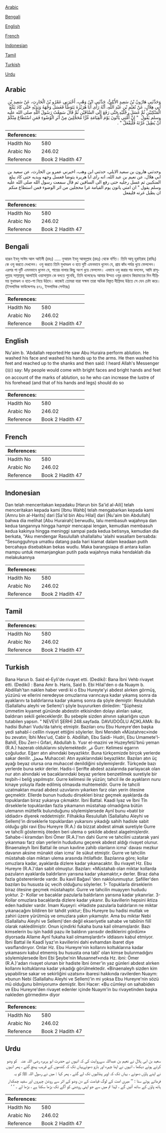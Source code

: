 [Arabic](#arabic)

[Bengali](#bengali)

[English](#english)

[French](#french)

[Indonesian](#indonesian)

[Tamil](#tamil)

[Turkish](#turkish)

[Urdu](#urdu)

## Arabic


<div dir="rtl" lang="ar" style={{fontSize:'larger',backgroundColor:'#f8f9fa',padding:20}}>
وَحَدَّثَنِي هَارُونُ بْنُ سَعِيدٍ الأَيْلِيُّ، حَدَّثَنِي ابْنُ وَهْبٍ، أَخْبَرَنِي عَمْرُو بْنُ الْحَارِثِ، عَنْ سَعِيدِ بْنِ أَبِي هِلاَلٍ، عَنْ نُعَيْمِ بْنِ عَبْدِ اللَّهِ، أَنَّهُ رَأَى أَبَا هُرَيْرَةَ يَتَوَضَّأُ فَغَسَلَ وَجْهَهُ وَيَدَيْهِ حَتَّى كَادَ يَبْلُغُ الْمَنْكِبَيْنِ ثُمَّ غَسَلَ رِجْلَيْهِ حَتَّى رَفَعَ إِلَى السَّاقَيْنِ ثُمَّ قَالَ سَمِعْتُ رَسُولَ اللَّهِ صلى الله عليه وسلم يَقُولُ ‏ "‏ إِنَّ أُمَّتِي يَأْتُونَ يَوْمَ الْقِيَامَةِ غُرًّا مُحَجَّلِينَ مِنْ أَثَرِ الْوُضُوءِ فَمَنِ اسْتَطَاعَ مِنْكُمْ أَنْ يُطِيلَ غُرَّتَهُ فَلْيَفْعَلْ ‏"‏ ‏.‏
</div>
<div style={{backgroundColor:'#f8f9fa',padding:20, marginBottom: 10}}><table> <thead> <tr> <th>References:</th> <th></th> </tr> </thead> <tbody><tr><td>Hadith No</td><td>580</td></tr><tr><td>Arabic No</td><td>246.02</td></tr><tr><td>Reference</td><td>Book 2 Hadith 47</td></tr></tbody></table></div>


<div dir="rtl" lang="ar" style={{fontSize:'larger',backgroundColor:'#f8f9fa',padding:20}}>
وحدثني هارون بن سعيد الايلي، حدثني ابن وهب، اخبرني عمرو بن الحارث، عن سعيد بن ابي هلال، عن نعيم بن عبد الله، انه راى ابا هريرة يتوضا فغسل وجهه ويديه حتى كاد يبلغ المنكبين ثم غسل رجليه حتى رفع الى الساقين ثم قال سمعت رسول الله صلى الله عليه وسلم يقول " ان امتي ياتون يوم القيامة غرا محجلين من اثر الوضوء فمن استطاع منكم ان يطيل غرته فليفعل
</div>
<div style={{backgroundColor:'#f8f9fa',padding:20, marginBottom: 10}}><table> <thead> <tr> <th>References:</th> <th></th> </tr> </thead> <tbody><tr><td>Hadith No</td><td>580</td></tr><tr><td>Arabic No</td><td>246.02</td></tr><tr><td>Reference</td><td>Book 2 Hadith 47</td></tr></tbody></table></div>

## Bengali


<div dir="ltr" lang="bn" style={{fontSize:'larger',backgroundColor:'#f8f9fa',padding:20}}>
হারূন ইবনু সাঈদ আল আইলী (রহঃ) ..... নুআয়ম ইবনু আবদুল্লাহ (রহঃ) থেকে বর্ণিত। তিনি আবূ হুরাইরাহ (রাযিঃ) কে ওযু করতে দেখলেন। ওযু করতে তিনি মুখমণ্ডল ও হাত দুটি এমনভাবে ধুলেন যে, প্রায় কাঁধ পর্যন্ত ধুয়ে ফেললেন। এরপর পা দুটি এমনভাবে ধুলেন যে, পায়ের নালার কিছু অংশ ধুয়ে ফেললেন। এভাবে ওযু করার পর বললেন, আমি রাসূলুল্লাহ সাল্লাল্লাহু আলাইহি ওয়াসাল্লাম কে বলতে শুনেছি, তিনি বলেছেনঃ আমার উম্মত ওযুর প্রভাবে কিয়ামতের দিন দীপ্তিময় মুখমণ্ডল ও হাত-পা নিয়ে উঠবে। কাজেই তোমরা যারা সক্ষম তারা অধিক বিস্তৃত দীপ্তিসহ উঠতে সে যেন চেষ্টা করে। (ইসলামিক ফাউন্ডেশনঃ ৪৭১, ইসলামিক সেন্টারঃ)
</div>
<div style={{backgroundColor:'#f8f9fa',padding:20, marginBottom: 10}}><table> <thead> <tr> <th>References:</th> <th></th> </tr> </thead> <tbody><tr><td>Hadith No</td><td>580</td></tr><tr><td>Arabic No</td><td>246.02</td></tr><tr><td>Reference</td><td>Book 2 Hadith 47</td></tr></tbody></table></div>

## English


<div dir="ltr" lang="en" style={{fontSize:'larger',backgroundColor:'#f8f9fa',padding:20}}>
Nu'aim b. 'Abdallah reported:He saw Abu Huraira perform ablution. He washed his face and washed his hands up to the arms. He then washed his feet and reached up to the shanks and then said: I heard Allah's Messenger (ﷺ) say: My people would come with bright faces and bright hands and feet on account of the marks of ablution, so he who can increase the lustre of his forehead (and that of his hands and legs) should do so
</div>
<div style={{backgroundColor:'#f8f9fa',padding:20, marginBottom: 10}}><table> <thead> <tr> <th>References:</th> <th></th> </tr> </thead> <tbody><tr><td>Hadith No</td><td>580</td></tr><tr><td>Arabic No</td><td>246.02</td></tr><tr><td>Reference</td><td>Book 2 Hadith 47</td></tr></tbody></table></div>

## French


<div dir="ltr" lang="fr" style={{fontSize:'larger',backgroundColor:'#f8f9fa',padding:20}}>

</div>
<div style={{backgroundColor:'#f8f9fa',padding:20, marginBottom: 10}}><table> <thead> <tr> <th>References:</th> <th></th> </tr> </thead> <tbody><tr><td>Hadith No</td><td>580</td></tr><tr><td>Arabic No</td><td>246.02</td></tr><tr><td>Reference</td><td>Book 2 Hadith 47</td></tr></tbody></table></div>

## Indonesian


<div dir="ltr" lang="id" style={{fontSize:'larger',backgroundColor:'#f8f9fa',padding:20}}>
Dan telah menceritakan kepadaku [Harun bin Sa'id al-Aili] telah menceritakan kepada kami [Ibnu Wahb] telah mengabarkan kepada kami [Amru bin al-Harits] dari [Sa'id bin Abu Hilal] dari [Nu'aim bin Abdullah] bahwa dia melihat [Abu Hurairah] berwudlu, lalu membasuh wajahnya dan kedua tangannya hingga hampir mencapai lengan, kemudian membasuh kedua kakinya hingga meninggi sampai pada kedua betisnya, kemudian dia berkata, "Aku mendengar Rasulullah shallallahu 'alaihi wasallam bersabda: "Sesungguhnya umatku datang pada hari kiamat dalam keadaan putih bercahaya disebabkan bekas wudlu. Maka barangsiapa di antara kalian mampu untuk memanjangkan putih pada wajahnya maka hendaklah dia melakukannya
</div>
<div style={{backgroundColor:'#f8f9fa',padding:20, marginBottom: 10}}><table> <thead> <tr> <th>References:</th> <th></th> </tr> </thead> <tbody><tr><td>Hadith No</td><td>580</td></tr><tr><td>Arabic No</td><td>246.02</td></tr><tr><td>Reference</td><td>Book 2 Hadith 47</td></tr></tbody></table></div>

## Tamil


<div dir="ltr" lang="ta" style={{fontSize:'larger',backgroundColor:'#f8f9fa',padding:20}}>

</div>
<div style={{backgroundColor:'#f8f9fa',padding:20, marginBottom: 10}}><table> <thead> <tr> <th>References:</th> <th></th> </tr> </thead> <tbody><tr><td>Hadith No</td><td>580</td></tr><tr><td>Arabic No</td><td>246.02</td></tr><tr><td>Reference</td><td>Book 2 Hadith 47</td></tr></tbody></table></div>

## Turkish


<div dir="ltr" lang="tr" style={{fontSize:'larger',backgroundColor:'#f8f9fa',padding:20}}>
Bana Harun b. Said el-Eyli'de rivayet etti. (Dediki): Bana İbni Vehb rivayet etti. (Dediki) : Bana Amr b. Haris, Said b. Ebi HiIal'den o da Nuaym b. AbdilIah'tan naklen haber verdi ki o Ebu Hureyte'yi abdest alırken görmüş, yüzünü ve ellerini neredeyse omuzlarına varıncaya kadar yıkamış sonra da ayaklarını ta baldırlarına kadar yıkamış sonra da şöyle demiştir: Resulullah (Sallallahu aleyhi ve Sellem)'i şöyle buyururken dinledim: "Şüphesiz ümmetim kıyamet gününde abdestin etkisinden dolayı alınları sakar, baldırıarı sekili geleceklerdir. Bu sebeple sizden alnının sakarlığını uzun tutabilen yapsın. " NEVEVİ ŞERHİ 248.sayfada. DAVUDOĞLU AÇIKLAMA: Bu hadisi Buhari Vudu’da tahriç etmiştir. Bazıları onu Ebu Hureyre'den başka yedi sahabî-i celîlin rivayet ettiğini söylerler. İbni Mendeh «Müstahrec»inde bu zevatın; İbhi Mes'ud, Cabir b. Abdillah, Ebu Saidi- Hudri, Ebu Umamete'l-Bahilî, Ebu Zerr-i Gıfari, Abdullah b. Yusr el-mazini ve Huzeyfetü'bnü yeman (R.A.) hazeratı olduklarını söylemektedir. غر Ğurr: Kelimesi egarrın çoğuludur. Eğarr atın alnındaki beyazlıktır. Buna türkçemizde birçok yerlerde sakar denilir. محجل Muhaccel: Atın ayaklarındaki beyazlıktır. Bazıları atın üç ayağı beyaz olursa ona muhaccel denildiğini söylemişlerdir. Türkçede bazı yerlerde buna sekir derler. Hadis-i Şerifte abdest azalarında parlayacak olan nur atın alnındaki ve bacaklarındaki beyaz yerlere benzetilmek suretiyle bir teşbih-i beliğ yapılmıştır. Gurre kelimesi ile yüzün; tahcil ile de ayakların nuru kinaye yoluyla ifade edilmiş olmasıda muhtemeldir. Gurre ile tahcili uzatmaktan murad abdest uzuvlarını yıkarken farz olan yerin ötesine geçmektir. Ellerde bunun hududu dirsekleri biraz geçmek ayaklarda da topuklardan biraz yukarıya çıkmaktır. İbni Battal. Kaadi Iyaz ve İbni Tîn dirseklerle topuklardan fazla yıkamanın müstahap olmadığına bütün ulemanın müttefik bulunduğunu söylemişlersede Aynî bunu «batıl bir iddiadır» diyerek reddetmiştir. Filhakika Resulullah (Sallallahu Aleyhi ve Sellem)'in dirseklerle topuklardan yukarsını yıkadığı sahih hadisle sabit olduğu gibi ravi Ebu Hureyre (R.A.) da bizzat abdest almak suretiyle Gurre ve tahcîli göstermiş öteden beri ulema o şekilde abdest alagelmişlerdir. Sahabe-i kiramdan İbni Ömer (R.A.)'nın dahi Gurre ve tahcilini uzatarak yani yıkanması farz olan yerlerin hududunu geçerek abdest aldığı rivayet olunur. Binaenaleyh İbni Battal ile onun kavline zahib olanların icma' davası mezkur davanın aksine münakit olan icma' ile sükut etmiştir. Gurre ve tahcilin müstahab olan miktarı ulema arasında ihtilaflıdır. Bazılarına göre; kollar omuzlara kadar, ayaklarda dizlere kadar yıkanacaktır. Bu rivayet Hz. Ebu Hureyre (R.A.)'dan sabit olmuştur. Bazıları: «Müstahab olan miktar kollarda pazuların ayaklarda baldırların yarısına kadar yıkamaktır,» derler. Biraz daha fazla gösterenlerde vardır. Bu kavil Bağavî 'den naklolunmuştur. Şafiller'den bazıları bu hususta üç vecih olduğunu söylerler. 1- Topuklarla dirseklerin biraz ötesine geçmek müstahaptır. Gurre ve tahcilin muayyen hududu yoktur. 2- Kollar ve bacaklar pazularla baldırların yarısına kadar yıkanırlar. 3- Kollar omuzlara bacaklarda dizlere kadar yıkanır. Bu kavillerin hepsini iktiza eden hadisler vardır. İmam Kuşeyri: «Hadiste pazularla baldırların ne miktar yıkanacağını bildiren bir tahdit yoktur; Ebu Hureyre bu hadisi mutlak ve zahiri üzere yürütmüş ve omuzlara yakın yıkamıştır. Ama bu miktar Nebi (Sallallahu Aleyhi ve Sellem)'den değil ekseriyetle sahabe ve tabiînin fiilî olarak nakledilmiştir. Onun içindirki fukaha buna kail olmamışlardır. Bazı kimselerin bu işin haddi pazu ile baldırın yarısıdır dediklerini gördüm» diyorsada Allame Aynî fukaha kail olmamışlardır!» iddiasını kabul etmiyor. İbni Battal ile Kaadî Iyaz'ın kavillerini dahi evhamdan ibaret diye vasıflandırıyor. Onlar Hz. Ebu Hureyre'nin kollarını koltuklarına kadar yıkamasını kabul etmemiş bu hususta ona tabî' olan kimse bulunmadığını söylemişlersede İbni Ebi Şeybe'nin Musannef»ında Hz. ibni: Ömer (R.A.)'adan rivayet olunan bir hadiste îbni ömer'in yaz günleri abdest alırken kollarını koltuklarına kadar yıkadığı görülmektedir. «Binaenaleyh sizden kim yapabilirse sakar ve sekirliğini uzatsın» ibaresi hakkında ravilerden Nuaym: «bunun Nebi (Sallallahu Aleyhi ve Sellem)'in mi yoksa Ebu Hureyre'nin sözü mü olduğunu bilmiyorum» demiştir. İbni Hacer: «Bu cümleyi on sahabiden ve Ebu Hureyre'den rivayet edenler içinde Nuaym'in bu rivayetin­den başka nakleden görmedim» diyor
</div>
<div style={{backgroundColor:'#f8f9fa',padding:20, marginBottom: 10}}><table> <thead> <tr> <th>References:</th> <th></th> </tr> </thead> <tbody><tr><td>Hadith No</td><td>580</td></tr><tr><td>Arabic No</td><td>246.02</td></tr><tr><td>Reference</td><td>Book 2 Hadith 47</td></tr></tbody></table></div>

## Urdu


<div dir="rtl" lang="ur" style={{fontSize:'larger',backgroundColor:'#f8f9fa',padding:20}}>
سعید بن ابی ہلال نے نعیم بن عبداللہ سےروایت کی کہ انہوں نے حضرت ابو ہریرہ ‌رضی ‌اللہ ‌عنہ ‌ ‌ کو وضو کرتے ہوئے دیکھا ، انہوں نے اپنا چہرہ اور بازو دھوئےیہاں تک کہ کندھوں کے قریب پہنچ گئے ، پھر انہوں نے اپنے پاؤں دھوئے ، یہاں تک کہ اوپر پنڈلیوں تک لے گئے ، پھر کہا : میں نے رسول اللہ ﷺ کو یہ فرماتے ہوئے سنا : ’’ میری امت کے لوگ قیامت کے دن وضو کے اثر سے روشن چہروں اور سفید چمکدار ہاتھ پاؤں کے ساتھ آئیں گے ، لہٰذا تم میں سے جو اپنی روشنی کو آگے تک بڑھا سکتا ہے ، بڑھا لے ۔ ‘ ‘
</div>
<div style={{backgroundColor:'#f8f9fa',padding:20, marginBottom: 10}}><table> <thead> <tr> <th>References:</th> <th></th> </tr> </thead> <tbody><tr><td>Hadith No</td><td>580</td></tr><tr><td>Arabic No</td><td>246.02</td></tr><tr><td>Reference</td><td>Book 2 Hadith 47</td></tr></tbody></table></div>